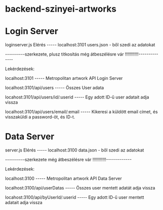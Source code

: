 # backend-szinyei-artworks


# Login Server

loginserver.js              Elérés  -----  localhost:3101
users.json - ből szedi az adatokat

----------szerkezete, plusz titkosítás még átbeszélésre vár !!!!!!!!!!!--------------

Lekérdezések:

localhost:3101                         -----   Metropolitan artwork API Login Server

localhost:3101/api/users               -----   Összes User adata

locahost:3101/api/users/id/:userid     -----   Egy adott ID-ű user adatait adja vissza

localhost:3101/api/users/email/:email  -----   Kikeresi a küldött email címet, és visszaküldi a password-öt, és ID-t.




# Data Server

server.js                      Elérés  -----  localhost:3100
data.json - ből szedi az adatokat

----------szerkezete még átbeszélésre vár !!!!!!!!!!!-------------

Lekérdezések:

localhost:3100                         -----   Metropolitan artwork API Data Server

localhost:3100/api/userDatas           -----   Összes user mentett adatát adja vissza

locahost:3100/api/byUserId/:userid     -----   Egy adott ID-ű user mentett adatait adja vissza




